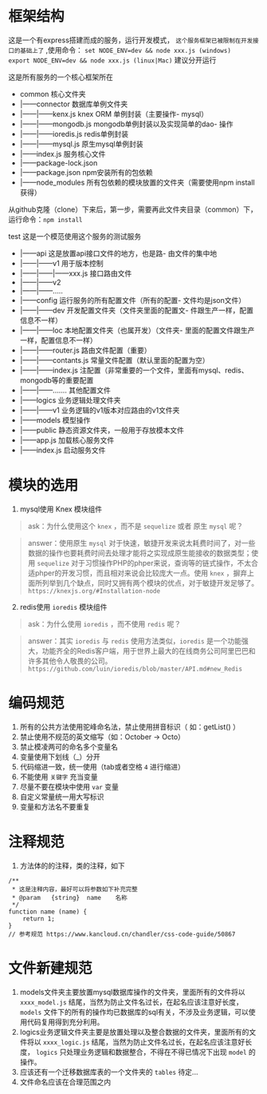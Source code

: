 # 框架结构

这是一个有express搭建而成的服务，运行开发模式， `这个服务框架已被限制在开发接口的基础上了` ,使用命令：
` set NODE_ENV=dev && node xxx.js (windows)   export NODE_ENV=dev && node xxx.js (linux|Mac) ` 建议分开运行

这是所有服务的一个核心框架所在
- common                       核心文件夹
- |——connector                 数据库单例文件夹
- |——|——kenx.js                knex ORM 单例封装（主要操作- mysql）
- |——|——mongodb.js             mongodb单例封装以及实现简单的dao- 操作
- |——|——ioredis.js             redis单例封装
- |——|——mysql.js               原生mysql单例封装
- |——index.js                  服务核心文件
- |——package-lock.json
- |——package.json              npm安装所有的包依赖
- |——node_modules              所有包依赖的模块放置的文件夹（需要使用npm install 获得）

从github克隆（clone）下来后，第一步，需要再此文件夹目录（common）下，运行命令：` npm install `

test                           这是一个模范使用这个服务的测试服务
- |——api                       这是放置api接口文件的地方，也是路- 由文件的集中地
- |——|——v1                     用于版本控制
- |——|——|——xxx.js              接口路由文件
- |——|——v2
- |——|——.....
- |——config                    运行服务的所有配置文件（所有的配置- 文件均是json文件）
- |——|——dev                    开发配置文件夹（文件夹里面的配置文- 件跟生产一样，配置信息不一样）
- |——|——loc                    本地配置文件夹（也属开发）（文件夹- 里面的配置文件跟生产一样，配置信息不一样）
- |——|——router.js              路由文件配置（重要）
- |——|——contants.js            常量文件配置（默认里面的配置为空）
- |——|——index.js               注配置（非常重要的一个文件，里面有mysql、redis、mongodb等的重要配置
- |——|——.......                其他配置文件
- |——logics                    业务逻辑处理文件夹
- |——|——v1                     业务逻辑的v1版本对应路由的v1文件夹
- |——models                    模型操作
- |——public                    静态资源文件夹，一般用于存放模本文件
- |——app.js                    加载核心服务文件
- |——index.js                  启动服务文件

# 模块的选用

1. mysql使用 Knex 模块组件
> ask：为什么使用这个 `knex` ，而不是 `sequelize` 或者 原生 `mysql` 呢？

> answer：使用原生 `mysql` 对于快速，敏捷开发来说太耗费时间了，对一些数据的操作也要耗费时间去处理才能将之实现成原生能接收的数据类型；使用 `sequelize` 对于习惯操作PHP的phper来说，查询等的链式操作，不太合适phper的开发习惯，而且相对来说会比较庞大一点。使用 `knex` ，摒弃上面所列举到几个缺点，同时又拥有两个模块的优点，对于敏捷开发足够了。 `https://knexjs.org/#Installation-node`

2. redis使用 `ioredis` 模块组件
> ask：为什么使用 `ioredis` ，而不使用  `redis` 呢？

> answer：其实 `ioredis` 与 `redis` 使用方法类似，`ioredis` 是一个功能强大，功能齐全的Redis客户端，用于世界上最大的在线商务公司阿里巴巴和许多其他令人敬畏的公司。 `https://github.com/luin/ioredis/blob/master/API.md#new_Redis`


# 编码规范

1. 所有的公共方法使用驼峰命名法，禁止使用拼音标识（ 如：getList() ）
2. 禁止使用不规范的英文缩写（如：October ->  Octo）
3. 禁止模凌两可的命名多个变量名
4. 变量使用下划线（_）分开
5. 代码缩进一致，统一使用（tab或者空格 `4` 进行缩进）
6. 不能使用 `关键字` 充当变量
7. 尽量不要在模块中使用 `var` 变量
8. 自定义常量统一用大写标识
9. 变量和方法名不要重复

# 注释规范

1. 方法体的的注释，类的注释，如下

```
/**
 * 这是注释内容，最好可以将参数如下补充完整
 * @param   {string}  name    名称
 */
function name (name) {
    return 1;
}
// 参考规范 https://www.kancloud.cn/chandler/css-code-guide/50867
```

# 文件新建规范

1. models文件夹主要放置mysql数据库操作的文件夹，里面所有的文件将以 `xxxx_model.js` 结尾，当然为防止文件名过长，在起名应该注意好长度， `models` 文件下的所有的操作均已数据库的sql有关，不涉及业务逻辑，可以使用代码复用得到充分利用。
2. logics业务逻辑文件夹主要是放置处理以及整合数据的文件夹，里面所有的文件将以 `xxxx_logic.js` 结尾，当然为防止文件名过长，在起名应该注意好长度， `logics` 只处理业务逻辑和数据整合，不得在不得已情况下出现 `model` 的操作。
3. 应该还有一个迁移数据库表的一个文件夹的 `tables` 待定...
4. 文件命名应该在合理范围之内
